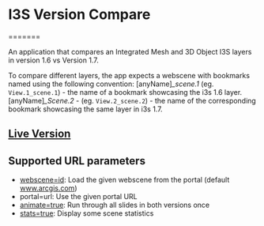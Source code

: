 # I3S Version Compare
=======

An application that compares an Integrated Mesh and 3D Object I3S layers in version 1.6 vs Version 1.7.

To compare different layers, the app expects a webscene with bookmarks named using the following convention:
[anyName]*_scene.1*  (eg. `View.1_scene.1`) - the name of a bookmark showcasing the i3s 1.6 layer.
[anyName]*_Scene.2* - (eg. `View.2_scene.2`) - the name of the corresponding bookmark showcasing the same layer in i3s 1.7.

## [Live Version](https://tamrat-b.github.io/i3SBasis_Ktx2_demo/?stats=true)

## Supported URL parameters

* [webscene=id](https://jsapi.maps.arcgis.com/home/webscene/viewer.html?webscene=979cf94115144deab747c3f946ac78fe): Load the given webscene from the portal (default www.arcgis.com)
* portal=url: Use the given portal URL
* [animate=true](https://tamrat-b.github.io/i3SBasis_Ktx2_demo?animate=true): Run through all slides in both versions once
* [stats=true](https://tamrat-b.github.io/i3SBasis_Ktx2_demo?stats=true): Display some scene statistics
